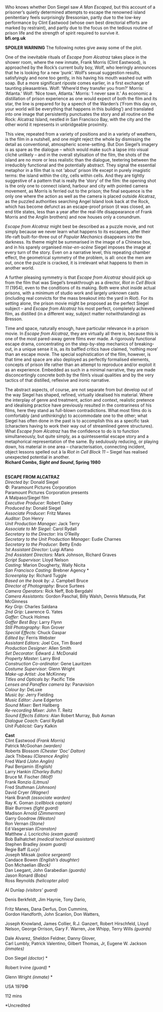 

Who knows whether Don Siegel saw _A Man Escaped_, but this account of a prisoner’s quietly determined attempts to escape the renowned island penitentiary feels surprisingly Bressonian, partly due to the low-key performance by Clint Eastwood (whose own best directorial efforts are marked by restraint), and partly due to the focus on the tedious routine of prison life and the strength of spirit required to survive it.  
**bfi.org.uk**

**SPOILER WARNING** The following notes give away some of the plot.

One of the inevitable rituals of _Escape from Alcatraz_ takes place in the shower room, where the new inmate, Frank Morris (Clint Eastwood), is approached by the Rock’s current bully boy, Wolf, who leeringly announces that he is looking for a new ‘punk’. Wolf’s sexual suggestion results, satisfyingly and none too gently, in his having his mouth washed out with soap. But a more significant riposte comes earlier, in a first exchange of taunting pleasantries. Wolf: ‘Where’d they transfer you from?’ Morris: ‘Atlanta.’ Wolf: ‘Nice town, Atlanta.’ Morris: ‘I never saw it.’ As economic a distillation of prison experience as one would expect of both the film and its star, the line is prepared for by a speech of the Warden’s (‘From this day on, your world will be everything that happens in this building’) and translated into one image that persistently punctuates the story and all routine on the Rock: Alcatraz Island, nestled in San Francisco Bay, with the city and the other world it represents in unbridgeable proximity.

This view, repeated from a variety of positions and in a variety of weathers, is the film in a nutshell, and one might reject the whole by dismissing the detail as conventional, atmospheric scene-setting. But Don Siegel’s imagery is as spare as the dialogue – which would make such a lapse into visual cliché unlikely – and in the overall stylisation of the film, the shots of the island are no more or less realistic than the dialogue, teetering between the irreducibly functional and the potentially abstract. They signal the essential metaphor in a film that is not ‘about’ prison life except in purely imagistic terms: the island within the city, cells within cells. And they are tightly suggestive of a pattern that is really the ‘story’ of the film: the opening shot is the only one to connect island, harbour and city with pointed camera movement, as Morris is ferried out to the prison; the final sequence is the only one where the action as well as the camera is placed outside Alcatraz, as the puzzled authorities searching Angel Island look back at the Rock, which has become defunct as an escape-proof prison (it was closed, an end title states, less than a year after the real-life disappearance of Frank Morris and the Anglin brothers) and now houses only  a conundrum.

_Escape from Alcatraz_ might best be described as a puzzle movie, and not simply because we never learn what happens to its escapees, after their life-raft built-for-three out of _Popular Mechanics_ disappears into the darkness. Its theme might be summarised in the image of a Chinese box, and in his sparely organised _mise-en-scène_ Siegel imposes the image at every turn of the story. Even on a narrative level, this repeating chamber effect, the geometrical symmetry of the problem, is all: once the men are out, once the puzzle is cracked, it is irrelevant what happens to them in another world.

A further pleasing symmetry is that _Escape from Alcatraz_ should pick up from the film that was Siegel’s breakthrough as a director, _Riot in Cell Block 11_ (1954), even to the conditions of its making. Both were shot inside actual prisons, with a minimum of studio work and largely unknown casts (including real convicts for the mass breakout into the yard in _Riot_). For its setting alone, the prison movie might be proposed as the perfect Siegel subject – and _Escape from Alcatraz_ his most perfect, completely achieved film, as distilled (in a different way, subject matter notwithstanding) as Bresson.

Time and space, naturally enough, have particular relevance in a prison movie. In _Escape from Alcatraz_, they are virtually all there is, because this is one of the most pared-away genre films ever made. A rigorously functional escape drama, concentrating on the step-by-step mechanics of breaking-out, in a unique sense it is, as its baffled critics have claimed, ‘nothing more’ than an escape movie. The special sophistication of the film, however, is that time and space are also deployed as perfectly formalised elements, concepts of prison life rather than an attempt to reproduce and/or exploit it as an experience. Embedded as such in a minimal narrative, they are made disconcertingly concrete both by the film’s visual qualities and by the very tactics of that distilled, reflexive and ironic narrative.

The abstract aspects, of course, are not separate from but develop out of the way Siegel has shaped, refined, virtually idealised his material. Where the interplay of genre and treatment, action and context, realistic pretence and idealising practice have previously resulted in the contrariness of his films, here they stand as full-blown contradictions. What most films do is comfortably (and unthinkingly) to accommodate one to the other; what Siegel has often done in the past is to accomplish this as a specific task (characters having to work their way out of streamlined genre structures). What _Escape from Alcatraz_ has the confidence to do is to function simultaneously, but quite simply, as a quintessential escape story and a metaphorical representation of the same.  By sedulously reducing, or playing down, his material in one area – characterisation, connecting incident, object lessons spelled out à Ia _Riot in Cell Block 11_ – Siegel has realised unexpected potential in another.  
**Richard Combs, _Sight and Sound_, Spring 1980**
<br><br>

**ESCAPE FROM ALCATRAZ**<br>
_Directed by:_ Donald Siegel<br>
©: Paramount Pictures Corporation<br>
Paramount Pictures Corporation presents<br>
A Malpaso/Siegel film<br>
_Executive Producer:_ Robert Daley<br>
_Produced by:_ Donald Siegel<br>
_Associate Producer:_ Fritz Manes<br>
_Auditor:_ Don Henry<br>
_Unit Production Manager:_ Jack Terry<br>
_Associate to Mr Siegel:_ Carol Rydall<br>
_Secretary to the Director:_ Iris O’Reilly<br>
_Secretary to the Unit Production Manager:_ Eudie Charnes<br>
_Secretary to the Producer:_ Betty Endo<br>
_1st Assistant Director:_ Luigi Alfano<br>
_2nd Assistant Directors:_ Mark Johnson, Richard Graves<br>
_Script Supervisor:_ Lloyd Nelson<br>
_Casting:_ Marion Dougherty, Wally Nicita<br>
_San Francisco Casting:_ Brebner Agency *<br>
_Screenplay by:_ Richard Tuggle<br>
_Based on the book by:_ J. Campbell Bruce<br>
_Director of Photography:_ Bruce Surtees<br>
_Camera Operators:_ Rick Neff, Bob Bergdahl<br>
_Camera Assistants:_ Gordon Paschal, Billy Walsh, Dennis Matsuda, Pat McGinness<br>
_Key Grip:_ Charles Saldana<br>
_2nd Grip:_ Lawrence G. Yates<br>
_Gaffer:_ Chuck Holmes<br>
_Gaffer Best Boy:_ Larry Flynn<br>
_Still Photography:_ Ron Grover<br>
_Special Effects:_ Chuck Gaspar<br>
_Edited by:_ Ferris Webster<br>
_Assistant Editors:_ Joel Cox, Tim Board<br>
_Production Designer:_ Allen Smith<br>
_Set Decorator:_ Edward J. McDonald<br>
_Property Master:_ Larry Bird<br>
_Construction Co-ordinator:_ Gene Lauritzen<br>
_Costume Supervisor:_ Glenn Wright<br>
_Make-up Artist:_ Joe McKinney<br>
_Titles and Opticals by:_ Pacific Title<br>
_Lenses and Panaflex camera by:_ Panavision<br>
_Colour by:_ DeLuxe<br>
_Music by:_ Jerry Fielding<br>
_Music Editor:_ June Edgerton<br>
_Sound Mixer:_ Bert Hallberg<br>
_Re-recording Mixer:_ John T. Reitz<br>
_Sound Effects Editors:_ Alan Robert Murray, Bub Asman<br>
_Dialogue Coach:_ Carol Rydall<br>
_Unit Publicist:_ Gary Kalkin<br>

**Cast**<br>
Clint Eastwood _(Frank Morris)_<br>
Patrick McGoohan _(warden)_<br>
Roberts Blossom _(Chester ‘Doc’ Dalton)_<br>
Jack Thibeau _(Clarence Anglin)_<br>
Fred Ward _(John Anglin)_<br>
Paul Benjamin _(English)_<br>
Larry Hankin _(Charley Butts)_<br>
Bruce M. Fischer _(Wolf)_<br>
Frank Ronzio _(Litmus)_<br>
Fred Stuthman _(Johnson)_<br>
David Cryer _(Wagner)_<br>
Hank Brandt _(associate warden)_<br>
Ray K. Goman _(cellblock captain)_<br>
Blair Burrows _(fight guard)_<br>
Madison Arnold _(Zimmerman)_<br>
Garry Goodrow _(Weston)_<br>
Ron Vernan _(Stone)_<br>
Ed Vasgersian _(Cranston)_<br>
Matthew J. Locricchio _(exam guard)_<br>
Bob Balhatchet _(medical technical assistant)_<br>
Stephen Bradley _(exam guard)_<br>
Regie Baff _(Lucy)_<br>
Joseph Miksak _(police sergeant)_<br>
Candace Bowen _(English’s daughter)_<br>
Don Michaelian _(Beck)_<br>
Dan Leegant, John Garabedian _(guards)_<br>
Jason Ronard _(Bobs)_<br>
Ross Reynolds _(helicopter pilot)_<br>

Al Dunlap _(visitors’ guard)_<br>

Denis Berkfeldt, Jim Haynie, Tony Dario,

Fritz Manes, Dana Derfus, Don Cummins,  
Gordon Handforth, John Scanlon, Don Watters,

Joseph Knowland, James Collier, R.J. Ganzert, Robert Hirschfeld, Lloyd Nelson, George Orrison, Gary F. Warren, Joe Whipp, Terry Wills _(guards)_<br>

Dale Alvarez, Sheldon Feldner, Danny Glover,  
Carl Lumbly, Patrick Valentino, Gilbert Thomas, Jr, Eugene W. Jackson _(inmates)_<br>

Don Siegel _(doctor)_ *<br>

Robert Irvine _(guard)_ *<br>

Glenn Wright _(inmate)_ *<br>

USA 1979©<br>

112 mins

*Uncredited<br>
<br>
<!--stackedit_data:
eyJoaXN0b3J5IjpbLTY4Njg3NzA3NF19
-->